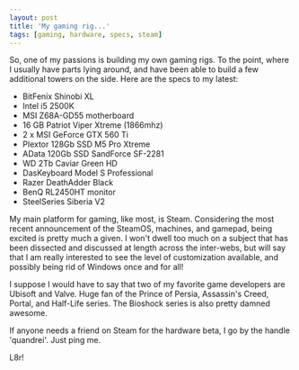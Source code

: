 ```yaml
---
layout: post
title: 'My gaming rig...'
tags: [gaming, hardware, specs, steam]
---
```


So, one of my passions is building my own gaming rigs. To the point, where I usually have parts lying around, and have been able to build a few additional towers on the side. Here are the specs to my latest:

* BitFenix Shinobi XL
* Intel i5 2500K
* MSI Z68A-GD55 motherboard
* 16 GB Patriot Viper Xtreme (1866mhz)
* 2 x MSI GeForce GTX 560 Ti
* Plextor 128Gb SSD M5 Pro Xtreme
* AData 120Gb SSD SandForce SF-2281
* WD 2Tb Caviar Green HD
* DasKeyboard Model S Professional
* Razer DeathAdder Black
* BenQ RL2450HT monitor
* SteelSeries Siberia V2 

My main platform for gaming, like most, is Steam. Considering the most recent announcement of the SteamOS, machines, and gamepad, being excited is pretty much a given. I won't dwell too much on a subject that has been dissected and discussed at length across the inter-webs, but will say that I am really interested to see the level of customization available, and possibly being rid of Windows once and for all!

I suppose I would have to say that two of my favorite game developers are Ubisoft and Valve. Huge fan of the Prince of Persia, Assassin's Creed, Portal, and Half-Life series. The Bioshock series is also pretty damned awesome.

If anyone needs a friend on Steam for the hardware beta, I go by the handle 'quandrei'.  Just ping me.

L8r! 